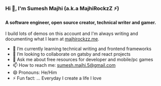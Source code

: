 <!--
**MajhiRockzZ/majhirockzz** is a ✨ _special_ ✨ repository because its `README.md` (this file) appears on your GitHub profile.

Here are some ideas to get you started:

- 🔭 I’m currently working on ...
- 🌱 I’m currently learning ...
- 👯 I’m looking to collaborate on ...
- 🤔 I’m looking for help with ...
- 💬 Ask me about ...
- 📫 How to reach me: ...
- 😄 Pronouns: ...
- ⚡ Fun fact: ...
-->

### Hi 👋, I'm Sumesh Majhi (a.k.a MajhiRockzZ ⚡)

#### A software engineer, open source creator, technical writer and gamer.

I build lots of demos on this account and I'm always writing and documenting what I learn at [majhirockzz.me](https://www.majhirockzz.me/).

- 🌱 I’m currently learning technical writing and frontend frameworks
- 👯 I’m looking to collaborate on gatsby and react projects
- 💬 Ask me about free resources for developer and mobile/pc games
- 📫 How to reach me: sumesh.majhi.5@gmail.com
- 😄 Pronouns: He/Him
- ⚡ Fun fact: ... Everyday I create a life I love
